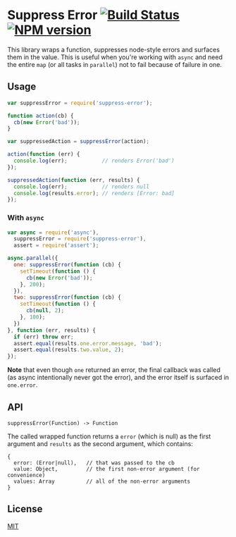 # Suppress Error [![Build Status](https://secure.travis-ci.org/dowjones/suppress-error.png)](http://travis-ci.org/dowjones/suppress-error) [![NPM version](https://badge.fury.io/js/suppress-error.svg)](http://badge.fury.io/js/suppress-error)

This library wraps a function, suppresses node-style errors and surfaces them
in the value. This is useful when you're working with `async` and need the
entire `map` (or all tasks in `parallel`) not to fail because of
failure in one.

## Usage

```javascript
var suppressError = require('suppress-error');

function action(cb) {
  cb(new Error('bad'));
}

var suppressedAction = suppressError(action);

action(function (err) {
  console.log(err);           // renders Error('bad')
});

suppressedAction(function (err, results) {
  console.log(err);           // renders null
  console.log(results.error); // renders [Error: bad]
});
```

### With `async`

```javascript
var async = require('async'),
  suppressError = require('suppress-error'),
  assert = require('assert');

async.parallel({
  one: suppressError(function (cb) {
    setTimeout(function () {
      cb(new Error('bad'));
    }, 200);
  }),
  two: suppressError(function (cb) {
    setTimeout(function () {
      cb(null, 2);
    }, 100);
  })
}, function (err, results) {
  if (err) throw err;
  assert.equal(results.one.error.message, 'bad');
  assert.equal(results.two.value, 2);
});
```


**Note** that even though `one` returned an error, the final
callback was called (as async intentionally never got the error),
and the error itself is surfaced in `one.error`.

## API

`suppressError(Function) -> Function`

The called wrapped function returns a `error` (which is null) as
the first argument and `results` as the second argument, which contains:

```
{
  error: (Error|null),   // that was passed to the cb
  value: Object,         // the first non-error argument (for convenience)
  values: Array          // all of the non-error arguments
}
```

## License

[MIT](/LICENSE)
